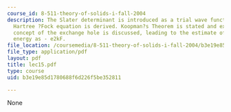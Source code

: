 ```yaml
---
course_id: 8-511-theory-of-solids-i-fall-2004
description: The Slater determinant is introduced as a trial wave function and the
  Hartree ?Fock equation is derived. Koopman?s Theorem is stated and explained. The
  concept of the exchange hole is discussed, leading to the estimate of the exchange
  energy as - e2kF.
file_location: /coursemedia/8-511-theory-of-solids-i-fall-2004/b3e19e85d1780688f6d226f5be352811_lec15.pdf
file_type: application/pdf
layout: pdf
title: lec15.pdf
type: course
uid: b3e19e85d1780688f6d226f5be352811

---
```

None